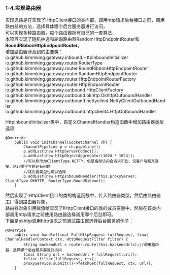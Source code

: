 ### 1-4.实现路由器
实现思路是在实现了IHttpClient接口的类内部，调用http请求后台接口之前，调用路由器的方法，选择具体哪个后台服务器进行访问，  
可以实现多种路由器，每个路由器拥有自己的一套算法，  
本项目实现了随机抽选和轮询路由器RandomHttpEndpointRouter和**RoundRibbonHttpEndpointRouter**。      
增加路由器涉及到的主要类：  
io.github.kimmking.gateway.inbound.HttpInboundInitializer  
io.github.kimmking.gateway.router.RouterType  
io.github.kimmking.gateway.router.RoundRibbonHttpEndpointRouter  
io.github.kimmking.gateway.router.RandomHttpEndpointRouter  
io.github.kimmking.gateway.router.HttpEndpointRouterFactory  
io.github.kimmking.gateway.router.HttpEndpointRouter  
io.github.kimmking.gateway.outbound.HttpClientFactory  
io.github.kimmking.gateway.outbound.okhttp.OkhttpOutboundHandler  
io.github.kimmking.gateway.outbound.nettyclient.NettyClientOutboundHandler  
io.github.kimmking.gateway.outbound.httpclient4.HttpOutboundHandler  

HttpInboundInitializer类中，自定义ChannelHandler构造函数中增加路由器类型选项
```
@Override
	public void initChannel(SocketChannel ch) {
		ChannelPipeline p = ch.pipeline();
		p.addLast(new HttpServerCodec());
		p.addLast(new HttpObjectAggregator(1024 * 1024));
		//可以修改为ClientType.NETTY，但是高频访问会请求不到，说客户端断开连接，估计哪里写的还有问题
		//路由器类型也可以选择
		p.addLast(new HttpInboundHandler(this.proxyServer, ClientType.OKHTTP, RouterType.RoundRibbon));
	}
```
然后实现了IHttpClient接口的类的构造函数中，传入路由器类型，然后由路由器工厂得到路由器对象，  
路由器对象引用赋值给实现了IHttpClient接口的类的成员变量中，然后在该类内部调用http请求之前使用路由器选择调用哪个后台即可。   
下面是okhttp调用http请求之前通过路由器选择后台服务的例子：  
```
@Override
    public void handle(final FullHttpRequest fullRequest, final ChannelHandlerContext ctx, HttpRequestFilter filter) {
        String backendUrl = router.route(this.backendUrls);//调用路由器，选择哪个后台服务器进行访问
        final String url = backendUrl + fullRequest.uri();
        filter.filter(fullRequest, ctx);
        proxyService.submit(()->fetchGet(fullRequest, ctx, url));
    }
``` 